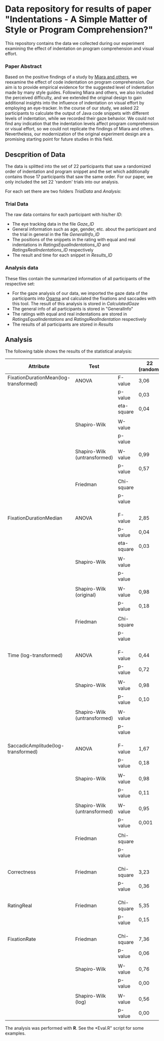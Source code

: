 # Data repository for results of paper "Indentations - A Simple Matter of Style or Program Comprehension?"

This repository contains the data we collected during our experiment examining the effect of indentation on program comprehension and visual effort.

### Paper Abstract
Based on the positive findings of a study by [Miara and  others],  we  reexamine  the  effect  of  code  indentation on  program  comprehension.  Our  aim  is  to  provide  empirical evidence  for  the  suggested  level  of  indentation  made  by  many style  guides.  Following  Miara  and  others,  we  also  included  the perceived difficulty, and we extended the original design to gain additional  insights  into  the  influence  of  indentation  on  visual effort by employing an eye-tracker. In the course of our study, we asked 22 participants to calculate the output of Java code snippets with different levels of indentation, while we recorded their gaze behavior. We could not find any indication that the indentation levels affect program comprehension or visual effort, so we could not replicate the findings of Miara and others. Nevertheless, our modernization of the original experiment design are a promising starting point for future studies in this field.

## Descprition of Data
The data is splitted into the set of 22 participants that saw a randomized order of indentation and program snippet and the set which additionally contains those 17 participants that saw the same order. For our paper, we only included the set 22 'random' trials into our analysis.

For each set there are two folders *TrialData* and *Analysis*:

### Trial Data
The raw data contains for each participant with his/her *ID*:
* The eye tracking data in the file *Gaze_ID*
* General information such as age, gender, etc. about the participant and the trial in general in the file *GeneralInfo_ID*
* The positions of the snippets in the rating with equal and real indentations in *RatingsEqualIndentations_ID* and *RatingsRealIndentations_ID* respectively
* The result and time for each snippet in *Results_ID*

### Analysis data
These files contain the summarized information of all participants of the respective set:
* For the gaze analysis of our data, we imported the gaze data of the participants into [Ogama] and calculated the fixations and saccades with this tool. The result of this analysis is stored in *CalculatedGaze*
* The general info of all participants is stored in "GeneralInfo"
* The ratings with equal and real indentations are stored in *RatingsEqualIndentations* and *RatingsRealIndentation* respectively
* The results of all participants are stored in *Results*


## Analysis
The following table shows the results of the statistical analysis:

| Attribute | Test |  | 22 (random) | 39 (all) |
|---------------------------|------------------------------|------------|-----------|---------|
| FixationDurationMean(log-transformed) | ANOVA | F-value | 3,06 |  |
|  |  | p-value | 0,03 |  |
|  |  | eta-square | 0,04 |  |
|  |  |  |  |  |
|  | Shapiro-Wilk | W-value |  | 0,35 |
|  |  | p-value |  | 0,00 |
|  |  |  |  |  |
|  | Shapiro-Wilk (untransformed) | W-value | 0,99 | 0,79 |
|  |  | p-value | 0,57 | 0,00 |
|  |  |  |  |  |
|  | Friedman | Chi-square |  | 15,93 |
|  |  | p-value |  | 0,00 |
|  |  |  |  |  |
|  |  |  |  |  |
|  |  |  |  |  |
| FixationDurationMedian | ANOVA | F-value | 2,85 | 1,64 |
|  |  | p-value | 0,04 | 0,18 |
|  |  | eta-square | 0,03 |  |
|  |  |  |  |  |
|  | Shapiro-Wilk | W-value |  | 0,61 |
|  |  | p-value |  | 0,00 |
|  |  |  |  |  |
|  | Shapiro-Wilk (original) | W-value | 0,98 | 0,50 |
|  |  | p-value | 0,18 | 0,00 |
|  |  |  |  |  |
|  | Friedman | Chi-square |  | 16,04 |
|  |  | p-value |  | 0,00 |
|  |  |  |  |  |
|  |  |  |  |  |
|  |  |  |  |  |
| Time (log-transformed) | ANOVA | F-value | 0,44 | 2,24 |
|  |  | p-value | 0,72 | 0,09 |
|  |  |  |  |  |
|  | Shapiro-Wilk | W-value | 0,98 | 0,99 |
|  |  | p-value | 0,10 | 0,16 |
|  |  |  |  |  |
|  | Shapiro-Wilk (untransformed) | W-value |  | 0,87 |
|  |  | p-value |  | 0,00 |
|  |  |  |  |  |
|  |  |  |  |  |
|  |  |  |  |  |
| SaccadicAmplitude(log-transformed) | ANOVA | F-value | 1,67 |  |
|  |  | p-value | 0,18 |  |
|  |  |  |  |  |
|  | Shapiro-Wilk | W-value | 0,98 | 0,87 |
|  |  | p-value | 0,11 | 0,00 |
|  |  |  |  |  |
|  | Shapiro-Wilk (untransformed) | W-value | 0,95 | 0,50 |
|  |  | p-value | 0,001 | 0,00 |
|  |  |  |  |  |
|  | Friedman | Chi-square |  | 13,61 |
|  |  | p-value |  | 0,00 |
|  |  |  |  |  |
|  |  |  |  |  |
|  |  |  |  |  |
| Correctness | Friedman | Chi-square | 3,23 | 0,36 |
|  |  | p-value | 0,36 | 0,95 |
|  |  |  |  |  |
|  |  |  |  |  |
|  |  |  |  |  |
| RatingReal | Friedman | Chi-square | 5,35 | 18,51 |
|  |  | p-value | 0,15 | 0,00 |
|  |  |  |  |  |
|  |  |  |  |  |
|  |  |  |  |  |
| FixationRate | Friedman | Chi-square | 7,36 | 14,88 |
|  |  | p-value | 0,06 | 0,00 |
|  |  |  |  |  |
|  | Shapiro-Wilk | W-value | 0,76 | 0,27247 |
|  |  | p-value | 0,00 | 0 |
|  |  |  |  |  |
|  | Shapiro-Wilk (log) | W-value | 0,56 | 0,71 |
|  |  | p-value | 0,00 | 0,00 |

The analysis was performed with **R**. See the *Eval.R" script for some examples.


   [Miara and  others]: <https://dl.acm.org/citation.cfm?id=358437>
   [Ogama]: <http://www.ogama.net/>
   


